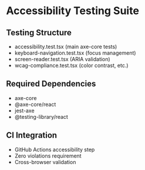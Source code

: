 # Accessibility Testing Suite

## Testing Structure

- accessibility.test.tsx (main axe-core tests)
- keyboard-navigation.test.tsx (focus management)
- screen-reader.test.tsx (ARIA validation)
- wcag-compliance.test.tsx (color contrast, etc.)

## Required Dependencies

- axe-core
- @axe-core/react
- jest-axe
- @testing-library/react

## CI Integration

- GitHub Actions accessibility step
- Zero violations requirement
- Cross-browser validation
